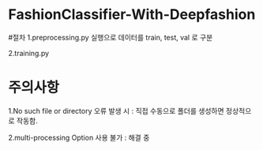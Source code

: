 # FashionClassifier-With-Deepfashion

#절차
1.preprocessing.py 실행으로 데이터를 train, test, val 로 구분

2.training.py 

# 주의사항
1.No such file or directory 오류 발생 시
 : 직접 수동으로 폴더를 생성하면 정상적으로 작동함.

2.multi-processing Option 사용 불가
 : 해결 중
